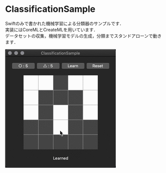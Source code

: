 # ClassificationSample

Swiftのみで書かれた機械学習による分類器のサンプルです．  
実装にはCoreMLとCreateMLを用いています．  
データセットの収集，機械学習モデルの生成，分類までスタンドアローンで動きます．

![gif-anime](https://github.com/Kyome22/ClassificationSample/blob/master/classification_sample.gif?raw=true)